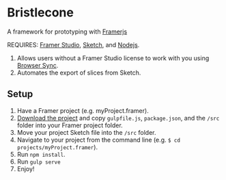 # Bristlecone

A framework for prototyping with [Framerjs](http://framerjs.com/)

REQUIRES: [Framer Studio](http://framerjs.com/), [Sketch](http://www.sketchapp.com/), and [Nodejs](https://nodejs.org/en/).

1. Allows users without a Framer Studio license to work with you using [Browser Sync](https://www.browsersync.io/).
2. Automates the export of slices from Sketch.

## Setup

1. Have a Framer project (e.g. myProject.framer).
2. [Download the project](https://github.com/iangfleming/bristlecone/archive/master.zip) and copy `gulpfile.js`, `package.json`, and the `/src` folder into your Framer project folder.
3. Move your project Sketch file into the `/src` folder.
3. Navigate to your project from the command line (e.g. `$ cd projects/myProject.framer`).
4. Run `npm install`.
5. Run `gulp serve`
6. Enjoy!
